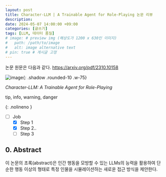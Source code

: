 ```yaml
---
layout: post
title: Character-LLM | A Trainable Agent for Role-Playing 논문 리뷰
description:
date: 2024-05-07 14:00:00 +09:00
categories: [글쓰기]
tags: [LLM, 데이터 품질]
# image: # preview img (해상도가 1200 x 630인 이미지)
#   path: /path/to/image
#   alt: image alternative text
# pin: true # 게시글 고정
---
```


논문 원문은 다음과 같다.
<https://arxiv.org/pdf/2310.10158>

![image](https://github.com/uujeong/toDoList_react/assets/86465999/709a5996-1b00-418f-be00-4d459f6a48bd){: .shadow .rounded-10 .w-75}

_Character-LLM: A Trainable Agent for Role-Playing_

tip, info, warning, danger

{: .nolineno }

- [ ] Job
  - [x] Step 1
  - [x] Step 2..
  - [ ] Step 3

## 0. Abstract

이 논문의 초록(abstract)은 인간 행동을 모방할 수 있는 LLMs의 능력을 활용하여 단순한 행동 이상의 형태로 특정 인물을 시뮬레이션하는 새로운 접근 방식을 제안한다.
